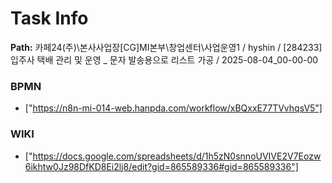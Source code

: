 # Task Info

**Path:** 카페24(주)\본사사업장\[CG]MI본부\창업센터\사업운영1 / hyshin / [284233] 입주사 택배 관리 및 운영 _ 문자 발송용으로 리스트 가공 / 2025-08-04_00-00-00

### BPMN
- ["https://n8n-mi-014-web.hanpda.com/workflow/xBQxxE77TVvhqsV5"]

### WIKI
- ["https://docs.google.com/spreadsheets/d/1h5zN0snnoUVIVE2V7Eozw6ikhtw0Jz98DfKD8Ei2lj8/edit?gid=865589336#gid=865589336"]

